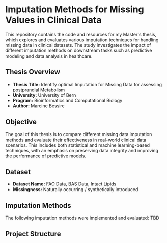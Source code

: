 # Imputation Methods for Missing Values in Clinical Data

This repository contains the code and resources for my Master's thesis, which explores and evaluates various imputation techniques for handling missing data in clinical datasets. The study investigates the impact of different imputation methods on downstream tasks such as predictive modeling and data analysis in healthcare.

## Thesis Overview

- **Thesis Title:** Identify optimal Imputation for Missing Data for assessing postprandial Metabolism
- **University:** University of Bern
- **Program:** Bioinformatics and Computational Biology
- **Author:** Marcine Bessire

## Objective

The goal of this thesis is to compare different missing data imputation methods and evaluate their effectiveness in real-world clinical data scenarios. This includes both statistical and machine learning-based techniques, with an emphasis on preserving data integrity and improving the performance of predictive models.

## Dataset

- **Dataset Name:** FAO Data, BAS Data, Intact Lipids
- **Missingness:** Naturally occurring / synthetically introduced 

## Imputation Methods

The following imputation methods were implemented and evaluated:
TBD


## Project Structure

